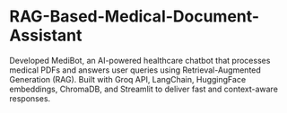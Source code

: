 # RAG-Based-Medical-Document-Assistant
Developed MediBot, an AI-powered healthcare chatbot that processes medical PDFs and answers user queries using Retrieval-Augmented Generation (RAG). Built with Groq API, LangChain, HuggingFace embeddings, ChromaDB, and Streamlit to deliver fast and context-aware responses.
